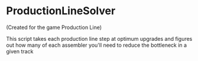 # ProductionLineSolver

(Created for the game Production Line)

This script takes each production line step at optimum upgrades and figures out how many of each assembler you'll need to reduce the bottleneck in a given track
